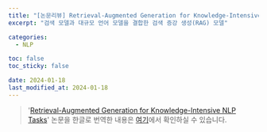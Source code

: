 ```yaml
---
title: "[논문리뷰] Retrieval-Augmented Generation for Knowledge-Intensive NLP Tasks 번역"
excerpt: "검색 모델과 대규모 언어 모델을 결합한 검색 증강 생성(RAG) 모델"

categories:
  - NLP

toc: false
toc_sticky: false

date: 2024-01-18
last_modified_at: 2024-01-18
---
```


> '[Retrieval-Augmented Generation for Knowledge-Intensive NLP Tasks](https://arxiv.org/pdf/2005.11401.pdf)' 논문을 한글로 번역한 내용은 [여기](https://betterjeong.github.io/nlp/24011801/)에서 확인하실 수 있습니다.

